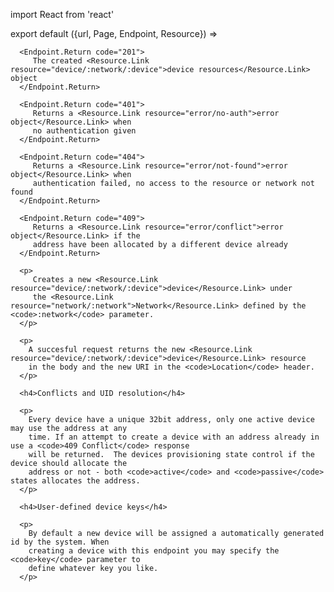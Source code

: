 import React from 'react'

export default ({url, Page, Endpoint, Resource}) =>
   <Endpoint
      url={url}
      group="device"
      method="post"
      path="/device/:network"
      weight={30}>

      <Endpoint.Return code="201">
         The created <Resource.Link resource="device/:network/:device">device resources</Resource.Link> object
      </Endpoint.Return>

      <Endpoint.Return code="401">
         Returns a <Resource.Link resource="error/no-auth">error object</Resource.Link> when
         no authentication given
      </Endpoint.Return>

      <Endpoint.Return code="404">
         Returns a <Resource.Link resource="error/not-found">error object</Resource.Link> when
         authentication failed, no access to the resource or network not found
      </Endpoint.Return>

      <Endpoint.Return code="409">
         Returns a <Resource.Link resource="error/conflict">error object</Resource.Link> if the
         address have been allocated by a different device already
      </Endpoint.Return>

      <p>
         Creates a new <Resource.Link resource="device/:network/:device">device</Resource.Link> under
         the <Resource.Link resource="network/:network">Network</Resource.Link> defined by the <code>:network</code> parameter.
      </p>

      <p>
        A succesful request returns the new <Resource.Link resource="device/:network/:device">device</Resource.Link> resource
        in the body and the new URI in the <code>Location</code> header.
      </p>

      <h4>Conflicts and UID resolution</h4>

      <p>
        Every device have a unique 32bit address, only one active device may use the address at any
        time. If an attempt to create a device with an address already in use a <code>409 Conflict</code> response
        will be returned.  The devices provisioning state control if the device should allocate the
        address or not - both <code>active</code> and <code>passive</code> states allocates the address.
      </p>

      <h4>User-defined device keys</h4>

      <p>
        By default a new device will be assigned a automatically generated id by the system. When
        creating a device with this endpoint you may specify the <code>key</code> parameter to
        define whatever key you like.
      </p>
   </Endpoint>
